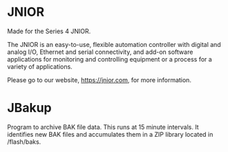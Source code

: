 # JNIOR
Made for the Series 4 JNIOR.

The JNIOR is an easy-to-use, flexible automation controller with digital and analog I/O, Ethernet and serial connectivity, and add-on software applications for monitoring and controlling equipment or a process for a variety of applications.

Please go to our website, https://jnior.com, for more information.

# JBakup
Program to archive BAK file data. This runs at 15 minute intervals. It identifies new BAK files and accumulates them in a ZIP library located in /flash/baks.
